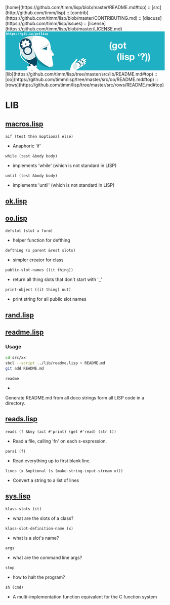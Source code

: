 <p></p>
<a name=top></a>
[home](https://github.com/timm/lisp/blob/master/README.md#top) ::
[src](http://github.com/timm/lisp) ::
[contrib](https://github.com/timm/lisp/blob/master/CONTRIBUTING.md) ::
[discuss](https://github.com/timm/lisp/issues) ::
[license](https://github.com/timm/lisp/blob/master/LICENSE.md)<br>
<a href="https://github.com/timm/lisp/blob/master/README.md#top">
<img src="https://raw.githubusercontent.com/timm/lisp/master/etc/img/gotlisp.png" ></a><br>
[lib](https://github.com/timm/lisp/tree/master/src/lib/README.md#top) :: 
[oo](https://github.com/timm/lisp/tree/master/src/oo/README.md#top)  :: 
[rows](https://github.com/timm/lisp/tree/master/src/rows/README.md#top)  

# LIB




## [macros.lisp](macros.lisp)


`aif (test then &optional else)`

-   Anaphoric 'if'

`while (test &body body)`

-   implements 'while' (which is not standard in LISP)

`until (test &body body)`

-   implements 'until' (which is not standard in LISP)


## [ok.lisp](ok.lisp)



## [oo.lisp](oo.lisp)


`defslot (slot x form)`

-   helper function for defthing

`defthing (x parent &rest slots)`

-   simpler creator for class

`public-slot-names ((it thing))`

-   return all thing slots that don't start with '_'

`print-object ((it thing) out)`

-   print string for all public slot names


## [rand.lisp](rand.lisp)



## [readme.lisp](readme.lisp)




### Usage

```bash
cd src/xx
sbcl --script ../lib/readme.lisp > README.md
git add README.md
```




`readme `

-   
Generate README.md from all doco strings 
   form all LISP code in a directory.


## [reads.lisp](reads.lisp)


`reads (f &key (act #'print) (get #'read) (str t))`

-   Read  a file, calling 'fn' on each s-expression. 

`para1 (f)`

-   Read everything up to first blank line.

`lines (x &optional (s (make-string-input-stream x)))`

-   Convert a string to a list of lines


## [sys.lisp](sys.lisp)


`klass-slots (it)`

-   what are the slots of a class?

`klass-slot-definition-name (x)`

-   what is a slot's name?

`args `

-   what are the command line args?

`stop `

-   how to halt the program?

`sh (cmd)`

-   A multi-implementation function equivalent for the C function system
